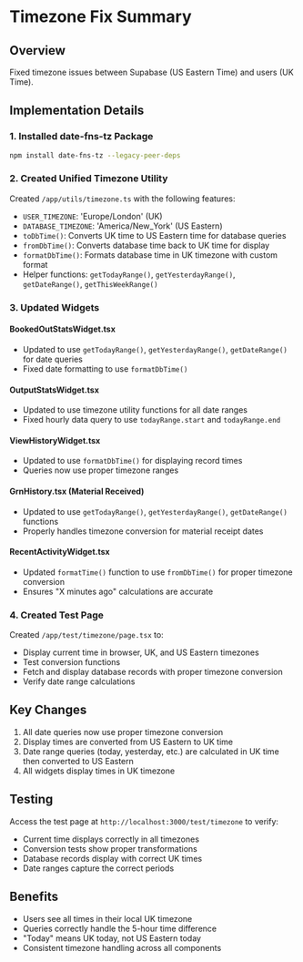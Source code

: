 # Timezone Fix Summary

## Overview
Fixed timezone issues between Supabase (US Eastern Time) and users (UK Time).

## Implementation Details

### 1. Installed date-fns-tz Package
```bash
npm install date-fns-tz --legacy-peer-deps
```

### 2. Created Unified Timezone Utility
Created `/app/utils/timezone.ts` with the following features:
- `USER_TIMEZONE`: 'Europe/London' (UK)
- `DATABASE_TIMEZONE`: 'America/New_York' (US Eastern)
- `toDbTime()`: Converts UK time to US Eastern time for database queries
- `fromDbTime()`: Converts database time back to UK time for display
- `formatDbTime()`: Formats database time in UK timezone with custom format
- Helper functions: `getTodayRange()`, `getYesterdayRange()`, `getDateRange()`, `getThisWeekRange()`

### 3. Updated Widgets

#### BookedOutStatsWidget.tsx
- Updated to use `getTodayRange()`, `getYesterdayRange()`, `getDateRange()` for date queries
- Fixed date formatting to use `formatDbTime()`

#### OutputStatsWidget.tsx  
- Updated to use timezone utility functions for all date ranges
- Fixed hourly data query to use `todayRange.start` and `todayRange.end`

#### ViewHistoryWidget.tsx
- Updated to use `formatDbTime()` for displaying record times
- Queries now use proper timezone ranges

#### GrnHistory.tsx (Material Received)
- Updated to use `getTodayRange()`, `getYesterdayRange()`, `getDateRange()` functions
- Properly handles timezone conversion for material receipt dates

#### RecentActivityWidget.tsx
- Updated `formatTime()` function to use `fromDbTime()` for proper timezone conversion
- Ensures "X minutes ago" calculations are accurate

### 4. Created Test Page
Created `/app/test/timezone/page.tsx` to:
- Display current time in browser, UK, and US Eastern timezones
- Test conversion functions
- Fetch and display database records with proper timezone conversion
- Verify date range calculations

## Key Changes
1. All date queries now use proper timezone conversion
2. Display times are converted from US Eastern to UK time
3. Date range queries (today, yesterday, etc.) are calculated in UK time then converted to US Eastern
4. All widgets display times in UK timezone

## Testing
Access the test page at `http://localhost:3000/test/timezone` to verify:
- Current time displays correctly in all timezones
- Conversion tests show proper transformations
- Database records display with correct UK times
- Date ranges capture the correct periods

## Benefits
- Users see all times in their local UK timezone
- Queries correctly handle the 5-hour time difference
- "Today" means UK today, not US Eastern today
- Consistent timezone handling across all components
